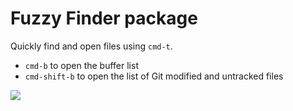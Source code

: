 # Fuzzy Finder package

Quickly find and open files using `cmd-t`.

  * `cmd-b` to open the buffer list
  * `cmd-shift-b` to open the list of Git modified and untracked files

![](https://f.cloud.github.com/assets/671378/2241456/100db6b8-9cd3-11e3-9b3a-569c6b50cc60.png)
